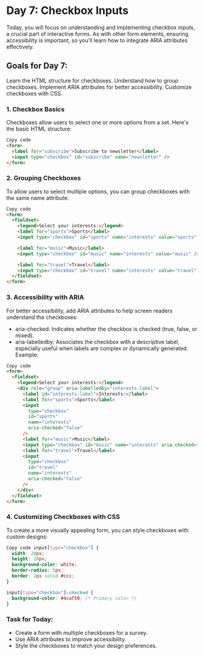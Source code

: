 # Day 7: Checkbox Inputs

Today, you will focus on understanding and implementing checkbox inputs, a crucial part of interactive forms. As with other form elements, ensuring accessibility is important, so you’ll learn how to integrate ARIA attributes effectively.

## Goals for Day 7:

Learn the HTML structure for checkboxes.
Understand how to group checkboxes.
Implement ARIA attributes for better accessibility.
Customize checkboxes with CSS.

### 1. Checkbox Basics

Checkboxes allow users to select one or more options from a set. Here's the basic HTML structure:

```html
Copy code
<form>
  <label for="subscribe">Subscribe to newsletter</label>
  <input type="checkbox" id="subscribe" name="newsletter" />
</form>
```

### 2. Grouping Checkboxes

To allow users to select multiple options, you can group checkboxes with the same name attribute:

```html
Copy code
<form>
  <fieldset>
    <legend>Select your interests:</legend>
    <label for="sports">Sports</label>
    <input type="checkbox" id="sports" name="interests" value="sports" />

    <label for="music">Music</label>
    <input type="checkbox" id="music" name="interests" value="music" />

    <label for="travel">Travel</label>
    <input type="checkbox" id="travel" name="interests" value="travel" />
  </fieldset>
</form>
```

### 3. Accessibility with ARIA

For better accessibility, add ARIA attributes to help screen readers understand the checkboxes:

- aria-checked: Indicates whether the checkbox is checked (true, false, or mixed).
- aria-labelledby: Associates the checkbox with a descriptive label, especially useful when labels are complex or dynamically generated.
  Example:

```html
Copy code
<form>
  <fieldset>
    <legend>Select your interests:</legend>
    <div role="group" aria-labelledby="interests-label">
      <label id="interests-label">Interests:</label>
      <label for="sports">Sports</label>
      <input
        type="checkbox"
        id="sports"
        name="interests"
        aria-checked="false"
      />
      <label for="music">Music</label>
      <input type="checkbox" id="music" name="interests" aria-checked="false" />
      <label for="travel">Travel</label>
      <input
        type="checkbox"
        id="travel"
        name="interests"
        aria-checked="false"
      />
    </div>
  </fieldset>
</form>
```

### 4. Customizing Checkboxes with CSS

To create a more visually appealing form, you can style checkboxes with custom designs:

```css
Copy code input[type="checkbox"] {
  width: 20px;
  height: 20px;
  background-color: white;
  border-radius: 5px;
  border: 2px solid #ccc;
}

input[type="checkbox"]:checked {
  background-color: #4caf50; /* Primary color */
}
```

### Task for Today:

- Create a form with multiple checkboxes for a survey.
- Use ARIA attributes to improve accessibility.
- Style the checkboxes to match your design preferences.
